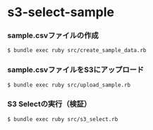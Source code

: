 # s3-select-sample

### sample.csvファイルの作成
```bash
$ bundle exec ruby src/create_sample_data.rb
```

### sample.csvファイルをS3にアップロード
```bash
$ bundle exec ruby src/upload_sample.rb
```

### S3 Selectの実行（検証）
```bash
$ bundle exec ruby src/s3_select.rb
```
